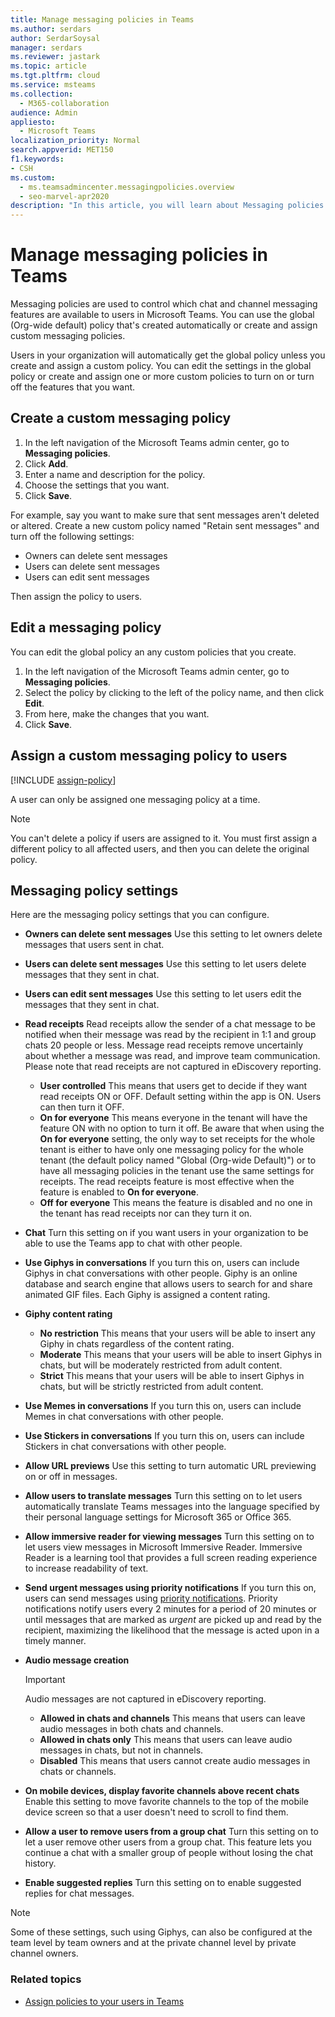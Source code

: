```yaml
---
title: Manage messaging policies in Teams
ms.author: serdars
author: SerdarSoysal
manager: serdars
ms.reviewer: jastark
ms.topic: article
ms.tgt.pltfrm: cloud
ms.service: msteams
ms.collection: 
  - M365-collaboration
audience: Admin
appliesto: 
  - Microsoft Teams
localization_priority: Normal
search.appverid: MET150
f1.keywords:
- CSH
ms.custom: 
  - ms.teamsadmincenter.messagingpolicies.overview
  - seo-marvel-apr2020
description: "In this article, you will learn about Messaging policies and how they can be used to control chat messaging in Teams."
---
```


# Manage messaging policies in Teams

<!--- Add zone marker here--->

Messaging policies are used to control which chat and channel messaging features are available to users in Microsoft Teams. You can use the global (Org-wide default) policy that's created automatically or create and assign custom messaging policies.

Users in your organization will automatically get the global policy unless you create and assign a custom policy. You can edit the settings in the global policy or create and assign one or more custom policies to turn on or turn off the features that you want.

## Create a custom messaging policy

1. In the left navigation of the Microsoft Teams admin center, go to **Messaging policies**.
2. Click **Add**.
3. Enter a name and description for the policy.
4. Choose the settings that you want.
5. Click **Save**.

For example, say you want to make sure that sent messages aren't deleted or altered. Create a new custom policy named "Retain sent messages" and turn off the following settings:

- Owners can delete sent messages
- Users can delete sent messages
- Users can edit sent messages

Then assign the policy to users.

## Edit a messaging policy

You can edit the global policy an any custom policies that you create. 

1. In the left navigation of the Microsoft Teams admin center, go to **Messaging policies**.
2. Select the policy by clicking to the left of the policy name, and then click **Edit**.
3. From here, make the changes that you want.
4. Click **Save**.

## Assign a custom messaging policy to users

[!INCLUDE [assign-policy](includes/assign-policy.md)]

A user can only be assigned one messaging policy at a time.

> [!NOTE]
> You can't delete a policy if users are assigned to it. You must first assign a different policy to all affected users, and then you can delete the original policy.

<!--- End zone marker here--->

## Messaging policy settings

Here are the messaging policy settings that you can configure.

- **Owners can delete sent messages**  Use this setting to let owners delete messages that users sent in chat.
- **Users can delete sent messages** Use this setting to let users delete messages that they sent in chat.
- **Users can edit sent messages** Use this setting to let users edit the messages that they sent in chat.
- **Read receipts** Read receipts allow the sender of a chat message to be notified when their message was read by the recipient in 1:1 and group chats 20 people or less. Message read receipts remove uncertainly about whether a message was read, and improve team communication. Please note that read receipts are not captured in eDiscovery reporting.  
    - **User controlled** This means that users get to decide if they want read receipts ON or OFF. Default setting within the app is ON. Users can then turn it OFF.
    - **On for everyone** This means everyone in the tenant will have the feature ON with no option to turn it off. Be aware that when using the **On for everyone** setting, the only way to set receipts for the whole tenant is either to have only one messaging policy for the whole tenant (the default policy named "Global (Org-wide Default)") or to have all messaging policies in the tenant use the same settings for receipts. The read receipts feature is most effective when the feature is enabled to **On for everyone**.
    - **Off for everyone** This means the feature is disabled and no one in the tenant has read receipts nor can they turn it on.
<a name="bkchat"> </a>

- **Chat**  Turn this setting on if you want users in your organization to be able to use the Teams app to chat with other people.
- **Use Giphys in conversations**  If you turn this on, users can include Giphys in chat conversations with other people. Giphy is an online database and search engine that allows users to search for and share animated GIF files. Each Giphy is assigned a content rating.
- **Giphy content rating**
    - **No restriction** This means that your users will be able to insert any Giphy in chats regardless of the content rating.
    - **Moderate**  This means that your users will be able to insert Giphys in chats, but will be moderately restricted from adult content.
    - **Strict**  This means that your users will be able to insert Giphys in chats, but will be strictly restricted from adult content.
- **Use Memes in conversations** If you turn this on, users can include Memes in chat conversations with other people.
- **Use Stickers in conversations** If you turn this on, users can include Stickers in chat conversations with other people.
- **Allow URL previews** Use this setting to turn automatic URL previewing on or off in messages.
- **Allow users to translate messages** Turn this setting on to let users automatically translate Teams messages into the language specified by their personal language settings for Microsoft 365 or Office 365.
- **Allow immersive reader for viewing messages** Turn this setting on to let users view messages in Microsoft Immersive Reader. Immersive Reader is a learning tool that provides a full screen reading experience to increase readability of text.
- **Send urgent messages using priority notifications** If you turn this on, users can send messages using [priority notifications](https://support.microsoft.com/article/mark-a-message-as-important-or-urgent-in-teams-ea99d5b6-1317-4550-8d75-86ff14cd4462). Priority notifications notify users every 2 minutes for a period of 20 minutes or until messages that are marked as *urgent* are picked up and read by the recipient, maximizing the likelihood that the message is acted upon in a timely manner.
- **Audio message creation** 
  > [!Important]
  > Audio messages are not captured in eDiscovery reporting.
    - **Allowed in chats and channels** This means that users can leave audio messages in both chats and channels.
    - **Allowed in chats only** This means that users can leave audio messages in chats, but not in channels.
    - **Disabled** This means that users cannot create audio messages in chats or channels.  
- **On mobile devices, display favorite channels above recent chats** Enable this setting to move favorite channels to the top of the mobile device screen so that a user doesn't need to scroll to find them.
- **Allow a user to remove users from a group chat** Turn this setting on to let a user remove other users from a group chat. This feature lets you continue a chat with a smaller group of people without losing the chat history.
- **Enable suggested replies**  Turn this setting on to enable suggested replies for chat messages.

> [!NOTE]
> Some of these settings, such using Giphys, can also be configured at the team level by team owners and at the private channel level by private channel owners.

### Related topics

- [Assign policies to your users in Teams](assign-policies.md)
